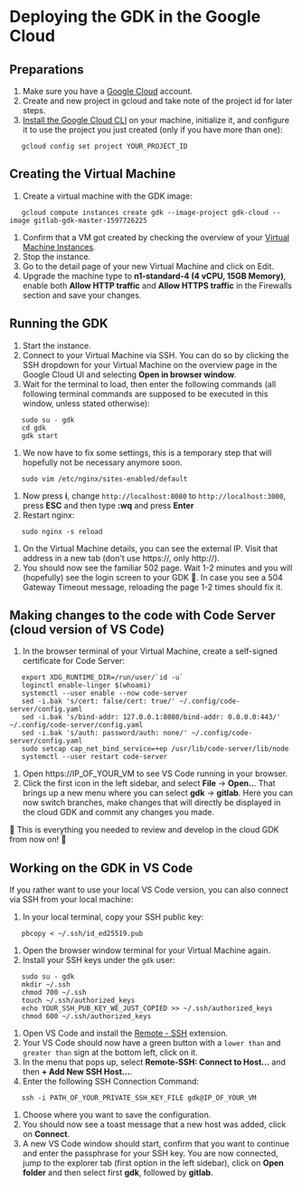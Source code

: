 # Deploying the GDK in the Google Cloud

## Preparations

1. Make sure you have a [Google Cloud](console.cloud.google.com/) account.
1. Create and new project in gcloud and take note of the project id for later steps.
1. [Install the Google Cloud CLI](https://cloud.google.com/sdk/docs/quickstart-macos) on your machine, initialize it, and configure it to use the project you just created (only if you have more than one):
```shell
   gcloud config set project YOUR_PROJECT_ID
```

## Creating the Virtual Machine

1. Create a virtual machine with the GDK image: 
```shell
   gcloud compute instances create gdk --image-project gdk-cloud --image gitlab-gdk-master-1597726225
```
1. Confirm that a VM got created by checking the overview of your [Virtual Machine Instances](https://console.cloud.google.com/compute/instances).
1. Stop the instance.
1. Go to the detail page of your new Virtual Machine and click on Edit.
1. Upgrade the machine type to **n1-standard-4 (4 vCPU, 15GB Memory)**, enable both **Allow HTTP traffic** and **Allow HTTPS traffic** in the Firewalls section and save your changes.

## Running the GDK

1. Start the instance.
1. Connect to your Virtual Machine via SSH. You can do so by clicking the SSH dropdown for your Virtual Machine on the overview page in the Google Cloud UI and selecting **Open in browser window**.
1. Wait for the terminal to load, then enter the following commands (all following terminal commands are supposed to be executed in this window, unless stated otherwise):
```shell
   sudo su - gdk
   cd gdk
   gdk start
```
1. We now have to fix some settings, this is a temporary step that will hopefully not be necessary anymore soon.
```shell
   sudo vim /etc/nginx/sites-enabled/default
```
1. Now press **i**, change `http://localhost:8080` to `http://localhost:3000`, press **ESC** and then type **:wq** and press **Enter**
1. Restart nginx:
```shell
   sudo nginx -s reload
```
1. On the Virtual Machine details, you can see the external IP. Visit that address in a new tab (don't use https://, only http://).
1. You should now see the familiar 502 page. Wait 1-2 minutes and you will (hopefully) see the login screen to your GDK 🎉. In case you see a 504 Gateway Timeout message, reloading the page 1-2 times should fix it.

## Making changes to the code with Code Server (cloud version of VS Code)

1. In the browser terminal of your Virtual Machine, create a self-signed certificate for Code Server:
```shell
   export XDG_RUNTIME_DIR=/run/user/`id -u`
   loginctl enable-linger $(whoami)
   systemctl --user enable --now code-server
   sed -i.bak 's/cert: false/cert: true/' ~/.config/code-server/config.yaml
   sed -i.bak 's/bind-addr: 127.0.0.1:8080/bind-addr: 0.0.0.0:443/' ~/.config/code-server/config.yaml
   sed -i.bak 's/auth: password/auth: none/' ~/.config/code-server/config.yaml
   sudo setcap cap_net_bind_service=+ep /usr/lib/code-server/lib/node
   systemctl --user restart code-server
```
1. Open https://IP_OF_YOUR_VM to see VS Code running in your browser.
1. Click the first icon in the left sidebar, and select **File** -> **Open..**. That brings up a new menu where you can select **gdk** -> **gitlab**. Here you can now switch branches, make changes that will directly be displayed in the cloud GDK and commit any changes you made.

🎉 This is everything you needed to review and develop in the cloud GDK from now on! 🦊

## Working on the GDK in VS Code

If you rather want to use your local VS Code version, you can also connect via SSH from your local machine:

1. In your local terminal, copy your SSH public key:
```shell
   pbcopy < ~/.ssh/id_ed25519.pub
```
1. Open the browser window terminal for your Virtual Machine again.
1. Install your SSH keys under the `gdk` user:
```shell
   sudo su - gdk
   mkdir ~/.ssh
   chmod 700 ~/.ssh
   touch ~/.ssh/authorized_keys
   echo YOUR_SSH_PUB_KEY_WE_JUST_COPIED >> ~/.ssh/authorized_keys
   chmod 600 ~/.ssh/authorized_keys
```
1. Open VS Code and install the [Remote - SSH](https://marketplace.visualstudio.com/items?itemName=ms-vscode-remote.remote-ssh) extension. 
1. Your VS Code should now have a green button with a `lower than` and `greater than` sign at the bottom left, click on it.
1. In the menu that pops up, select **Remote-SSH: Connect to Host...** and then **+ Add New SSH Host...**.
1. Enter the following SSH Connection Command:
```shell
   ssh -i PATH_OF_YOUR_PRIVATE_SSH_KEY_FILE gdk@IP_OF_YOUR_VM
```
1. Choose where you want to save the configuration.
1. You should now see a toast message that a new host was added, click on **Connect**.
1. A new VS Code window should start, confirm that you want to continue and enter the passphrase for your SSH key. You are now connected, jump to the explorer tab (first option in the left sidebar), click on **Open folder** and then select first **gdk**, followed by **gitlab**.